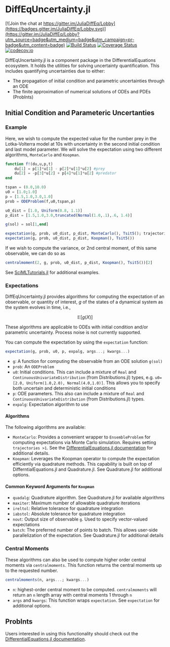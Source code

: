 # DiffEqUncertainty.jl

[![Join the chat at https://gitter.im/JuliaDiffEq/Lobby](https://badges.gitter.im/JuliaDiffEq/Lobby.svg)](https://gitter.im/JuliaDiffEq/Lobby?utm_source=badge&utm_medium=badge&utm_campaign=pr-badge&utm_content=badge)
[![Build Status](https://travis-ci.org/JuliaDiffEq/DiffEqUncertainty.jl.svg?branch=master)](https://travis-ci.org/JuliaDiffEq/DiffEqUncertainty.jl)
[![Coverage Status](https://coveralls.io/repos/JuliaDiffEq/DiffEqUncertainty.jl/badge.svg?branch=master&service=github)](https://coveralls.io/github/JuliaDiffEq/DiffEqUncertainty.jl?branch=master)
[![codecov.io](http://codecov.io/github/JuliaDiffEq/DiffEqUncertainty.jl/coverage.svg?branch=master)](http://codecov.io/github/JuliaDiffEq/DiffEqUncertainty.jl?branch=master)

DiffEqUncertainty.jl is a component package in the DifferentialEquations ecosystem. It holds the
utilities for solving uncertainty quantification. This includes quantifying uncertainties due to either:

- The propagation of initial condition and parametric uncertainties through an ODE
- The finite approximation of numerical solutions of ODEs and PDEs (ProbInts)

## Initial Condition and Parameteric Uncertanties

### Example
Here, we wish to compute the expected value for the number prey in the Lotka-Volterra model at 10s with uncertainty in the second initial condition and last model parameter. We will solve the expectation using two different algorithms, `MonteCarlo` and `Koopman`.

```julia
function f!(du,u,p,t)
    du[1] = p[1]*u[1] - p[2]*u[1]*u[2] #prey
    du[2] = -p[3]*u[2] + p[4]*u[1]*u[2] #predator
end

tspan = (0.0,10.0)
u0 = [1.0;1.0]
p = [1.5,1.0,3.0,1.0]
prob = ODEProblem(f,u0,tspan,p)

u0_dist = [1.0, Uniform(0.8, 1.1)]
p_dist = [1.5,1.0,3.0,truncated(Normal(1.0,.1),.6, 1.4)]

g(sol) = sol[1,end]

expectation(g, prob, u0_dist, p_dist, MonteCarlo(), Tsit5(); trajectories = 100_000)
expectation(g, prob, u0_dist, p_dist, Koopman(), Tsit5())  
```

If we wish to compute the variance, or 2nd central moment, of this same observable, we can do so as

```julia
centralmoment(2, g, prob, u0_dist, p_dist, Koopman(), Tsit5())[2]  
```

See [SciMLTutorials.jl](https://github.com/SciML/SciMLTutorials.jl) for additional examples.

### Expectations
DiffEqUncertainty.jl provides algorithms for computing the expectation of an observable, or quantity of interest, $g$ of the states of a dynamical system as the system evolves in time, i.e.,

$$\mathbb{E}\left[g\left(X\right)\right]$$

These algorithms are applicable to ODEs with initial condition and/or parametric uncertainty. Process noise is not currently supported. 

You can compute the expectation by using the `expectation` function:

```julia
expectation(g, prob, u0, p, expalg, args...; kwargs...)
```

- `g`: A function for computing the observable from an ODE solution `g(sol)`
- `prob`: An `ODEProblem`
- `u0`: Initial conditions. This can include a mixture of `Real` and `ContinuousUnivariateDistribution` (from Distributions.jl) types, e.g. `u0=[2.0, Uniform(1.0,2.0), Normal(4.0,1.0)]`. This allows you to specify both uncertain and deterministic initial conditions
- `p`: ODE parameters. This also can include a mixture of `Real` and `ContinuousUnivariateDistribution` (from Distributions.jl) types.
- `expalg`: Expectation algorithm to use

#### Algorithms
The following algorithms are available:

- `MonteCarlo`: Provides a convenient wrapper to `EnsembleProblem` for computing expectations via Monte Carlo simulation. Requires setting `trajectories >1`. See the [DifferentialEquations.jl documentation](https://diffeq.sciml.ai/stable/features/ensemble/#) for additional details.
- `Koopman`: Leverages the Koopman operator to compute the expectation efficiently via quadrature methods. This capability is built on top of DifferntialEquations.jl and Quadrature.jl. See Quadrature.jl for additional options. 

#### Common Keyword Arguments for `Koopman`
- `quadalg`: Quadrature algorithm. See Quadrature.jl for available algorithms
- `maxiter`: Maximum number of allowable quadrature iterations
- `ireltol`: Relative tolerance for quadrature integration
- `iabstol`: Absolute tolerance for quadrature integration
- `nout`: Output size of observable `g`. Used to specify vector-valued expectations
- `batch`: The preferred number of points to batch. This allows user-side
  parallelization of the expectation. See Quadrature.jl for additional details

### Central Moments
These algorithms can also be used to compute higher order central moments via `centralmoments`. This function returns the central moments up to the requested number.

```julia
centralmoments(n, args...; kwargs...)
```

- `n`: highest-order central moment to be computed. `centralmoments` will return an `n` length array with central moments 1 through `n`
- `args` and `kwargs`: This function wraps `expectation`. See `expectation` for additional options.

## ProbInts
Users interested in using this functionality should check out the [DifferentialEquations.jl documentation](https://diffeq.sciml.ai/stable/analysis/uncertainty_quantification/#ProbInts-1).


